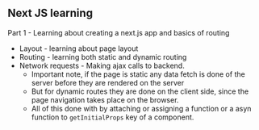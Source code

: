 ## Next JS learning

Part 1 - Learning about creating a next.js app and basics of routing

* Layout - learning about page layout
* Routing - learning both static and dynamic routing
* Network requests - Making ajax calls to backend.
    * Important note, if the page is static any data fetch is done of the server before they are rendered on the server
    * But for dynamic routes they are done on the client side, since the page navigation takes place on the browser.
    * All of this done with by attaching or assigning a function or a asyn function to `getInitialProps` key of a component.
